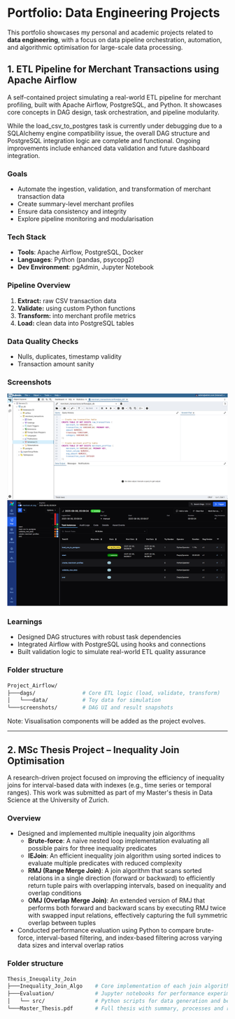 # Portfolio: Data Engineering Projects

This portfolio showcases my personal and academic projects related to **data engineering**, with a focus on data pipeline orchestration, automation, and algorithmic optimisation for large-scale data processing.


## 1. ETL Pipeline for Merchant Transactions using Apache Airflow

A self-contained project simulating a real-world ETL pipeline for merchant profiling, built with Apache Airflow, PostgreSQL, and Python. It showcases core concepts in DAG design, task orchestration, and pipeline modularity.

While the load_csv_to_postgres task is currently under debugging due to a SQLAlchemy engine compatibility issue, the overall DAG structure and PostgreSQL integration logic are complete and functional. Ongoing improvements include enhanced data validation and future dashboard integration.

### Goals
- Automate the ingestion, validation, and transformation of merchant transaction data
- Create summary-level merchant profiles
- Ensure data consistency and integrity
- Explore pipeline monitoring and modularisation


### Tech Stack
- **Tools**: Apache Airflow, PostgreSQL, Docker
- **Languages**: Python (pandas, psycopg2)
- **Dev Environment**: pgAdmin, Jupyter Notebook


### Pipeline Overview
1. **Extract:** raw CSV transaction data
2. **Validate:** using custom Python functions
3. **Transform:** into merchant profile metrics
4. **Load:** clean data into PostgreSQL tables


### Data Quality Checks
- Nulls, duplicates, timestamp validity
- Transaction amount sanity


### Screenshots
![PostgreSQL DB Set Up](Project_Airflow/screenshots/pgadmin.png)
![Airflow DAG UI](Project_Airflow/screenshots/dag_ui.png)
<!-- ![Query results](Project_Airflow/screenshots/profile_table.png) -->


### Learnings
- Designed DAG structures with robust task dependencies
- Integrated Airflow with PostgreSQL using hooks and connections
- Built validation logic to simulate real-world ETL quality assurance


### Folder structure
```sh
Project_Airflow/
├───dags/               # Core ETL logic (load, validate, transform)
│   └───data/           # Toy data for simulation
└───screenshots/        # DAG UI and result snapshots
```
Note: Visualisation components will be added as the project evolves.

---


## 2. MSc Thesis Project – Inequality Join Optimisation

A research-driven project focused on improving the efficiency of inequality joins for interval-based data with indexes (e.g., time series or temporal ranges). This work was submitted as part of my Master's thesis in Data Science at the University of Zurich.


### Overview
- Designed and implemented multiple inequality join algorithms
  - **Brute-force**: A naive nested loop implementation evaluating all possible pairs for three inequality predicates
  - **IEJoin**: An efficient inequality join algorithm using sorted indices to evaluate multiple predicates with reduced complexity
  - **RMJ (Range Merge Join)**: A join algorithm that scans sorted relations in a single direction (forward or backward) to efficiently return tuple pairs with overlapping intervals, based on inequality and overlap conditions
  - **OMJ (Overlap Merge Join)**: An extended version of RMJ that performs both forward and backward scans by executing RMJ twice with swapped input relations, effectively capturing the full symmetric overlap between tuples
- Conducted performance evaluation using Python to compare brute-force, interval-based filtering, and index-based filtering across varying data sizes and interval overlap ratios


### Folder structure
```sh
Thesis_Ineuqality_Join
├───Inequality_Join_Algo    # Core implementation of each join algorithm variant
├───Evaluation/             # Jupyter notebooks for performance experiments
│   └── src/                # Python scripts for data generation and benchmarking
└───Master_Thesis.pdf       # Full thesis with summary, processes and results
```